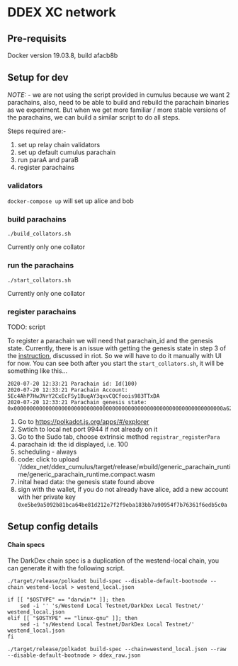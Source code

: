 # DDEX XC network

## Pre-requisits
Docker version 19.03.8, build afacb8b

## Setup for dev

*NOTE:* - we are not using the script provided in cumulus because we want 2 parachains, also, need to be able to build and rebuild the parachain binaries as we experiment. But when we get more familiar / more stable versions of the parachains, we can build a similar script to do all steps. 

Steps required are:-
1. set up relay chain validators
1. set up default cumulus parachain 
1. run paraA and paraB
1. register parachains


### validators
`docker-compose up` will set up alice and bob

### build parachains
```
./build_collators.sh
```
Currently only one collator

### run the parachains
```
./start_collators.sh
```
Currently only one collator

### register parachains

TODO: script


To register a parachain we will need that parachain_id and the genesis state. Currently, there is an issue with getting the genesis state in step 3 of the [instruction](https://github.com/paritytech/cumulus#running-a-collator), discussed in riot. So we will have to do it manually with UI for now. You can see both after you start the `start_collators.sh`, it will be something like this... 

```
2020-07-20 12:33:21 Parachain id: Id(100)
2020-07-20 12:33:21 Parachain Account: 5Ec4AhP7HwJNrY2CxEcFSy1BuqAY3qxvCQCfoois983TTxDA
2020-07-20 12:33:21 Parachain genesis state: 0x000000000000000000000000000000000000000000000000000000000000000000a6239dc05a4013dddbb51d786fdf3153c3ca0f20295adf64e3ad48abb229cbe103170a2e7597b7b7e3d84c05391d139a62b157e78786d8c082f29dcf4c11131400
```

1. Go to https://polkadot.js.org/apps/#/explorer
1. Swtich to local net port 9944 if not already on it
1. Go to the Sudo tab, choose extrinsic method `registrar_registerPara`
1. parachain id: the id displayed, i.e. 100
1. scheduling - always
1. code: click to upload `/ddex_net/ddex_cumulus/target/release/wbuild/generic_parachain_runtime/generic_parachain_runtime.compact.wasm
1. inital head data: the genesis state found above
1. sign with the wallet, if you do not already have alice, add a new account with her private key `0xe5be9a5092b81bca64be81d212e7f2f9eba183bb7a90954f7b76361f6edb5c0a`


## Setup config details
#### Chain specs
The DarkDex chain spec is a duplication of the westend-local chain, you can generate it with the following script. 

```
./target/release/polkadot build-spec --disable-default-bootnode --chain westend-local > westend_local.json

if [[ "$OSTYPE" == "darwin"* ]]; then
	sed -i '' 's/Westend Local Testnet/DarkDex Local Testnet/' westend_local.json
elif [[ "$OSTYPE" == "linux-gnu" ]]; then
	sed -i 's/Westend Local Testnet/DarkDex Local Testnet/' westend_local.json
fi

./target/release/polkadot build-spec --chain=westend_local.json --raw --disable-default-bootnode > ddex_raw.json
```



